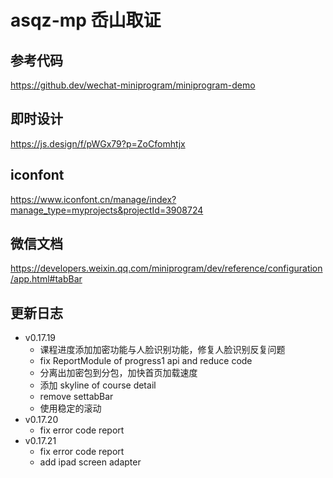 # asqz-mp 岙山取证

## 参考代码

https://github.dev/wechat-miniprogram/miniprogram-demo

## 即时设计

https://js.design/f/pWGx79?p=ZoCfomhtjx

## iconfont

https://www.iconfont.cn/manage/index?manage_type=myprojects&projectId=3908724

## 微信文档

https://developers.weixin.qq.com/miniprogram/dev/reference/configuration/app.html#tabBar

## 更新日志

- v0.17.19
  - 课程进度添加加密功能与人脸识别功能，修复人脸识别反复问题 
  - fix ReportModule of progress1 api and reduce code
  - 分离出加密包到分包，加快首页加载速度 
  - 添加 skyline of course detail
  - remove settabBar
  - 使用稳定的滚动
- v0.17.20
  - fix error code report
- v0.17.21
  - fix error code report
  - add ipad screen adapter
